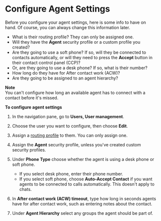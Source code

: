 # Configure Agent Settings<a name="configure-agents"></a>

Before you configure your agent settings, here is some info to have on hand\. Of course, you can always change this information later\. 
+ What is their routing profile? They can only be assigned one\. 
+ Will they have the **Agent** security profile or a custom profile you created? 
+ Are they going to use a soft phone? If so, will they be connected to contacts automatically, or will they need to press the **Accept** button in their contact control panel \(CCP\)?
+ Or, are they going to use a desk phone? If so, what is their number?
+  How long do they have for After contact work \(ACW\)?
+ Are they going to be assigned to an agent hierarchy?

**Note**  
You can't configure how long an available agent has to connect with a contact before it's missed\. 

**To configure agent settings**

1. In the navigation pane, go to **Users, User management**\.

1. Choose the user you want to configure, then choose **Edit**\.

1. Assign a [routing profile](routing-profiles.md) to them\. You can only assign one\.

1. Assign the **Agent** security profile, unless you've created custom security profiles\.

1. Under **Phone Type** choose whether the agent is using a desk phone or soft phone\. 
   + If you select desk phone, enter their phone number\.
   + If you select soft phone, choose **Auto\-Accept Contact** if you want agents to be connected to calls automatically\. This doesn't apply to chats\. 

1. In **After contact work \(ACW\) timeout**, type how long in seconds agents have for after contact work, such as entering notes about the contact\.

1. Under **Agent Hierarchy** select any groups the agent should be part of\.